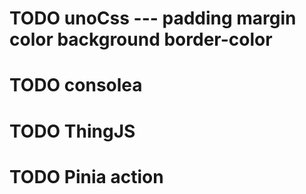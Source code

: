 <!--
 * @Author: By
 * @Date: 2022-08-17 11:45:45
 * @LastEditTime: 2022-08-18 19:54:11
 * @LastEditors: By
 * @Description: 
 * @FilePath: \big-screen-vue3\README.md
 * 可以输入预定的版权声明、个性签名、空行等
-->
# TODO unoCss --- padding margin color background border-color

# TODO consolea

# TODO ThingJS

# TODO Pinia action
